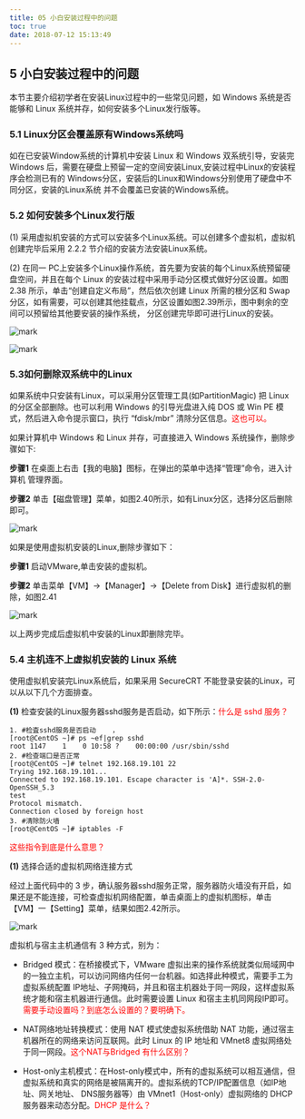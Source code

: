 ```yaml
---
title: 05 小白安装过程中的问题
toc: true
date: 2018-07-12 15:13:49
---
```


## 5 小白安装过程中的问题

本节主要介绍初学者在安装Linux过程中的一些常见问题，如 Windows 系统是否能够和 Linux 系统并存，如何安装多个Linux发行版等。

### 5.1 Linux分区会覆盖原有Windows系统吗

如在已安装Window系统的计算机中安装 Linux 和 Windows 双系统引导，安装完 Windows 后，需要在硬盘上预留一定的空间安装Linux,安装过程中Linux的安装程序会检测已有的 Windows分区，安装后的Linux和Windows分别使用了硬盘中不同分区，安装的Linux系统 并不会覆盖已安装的Windows系统。

### 5.2 如何安装多个Linux发行版

(1) 采用虚拟机安装的方式可以安装多个Linux系统。可以创建多个虚拟机，虚拟机创建完毕后采用 2.2.2 节介绍的安装方法安装Linux系统。

(2) 在同一 PC上安装多个Linux操作系统，首先要为安装的每个Linux系统预留硬盘空间，并且在每个 Linux 的安装过程中采用手动分区模式做好分区设置。如图 2.38 所示，单击“创建自定义布局”，然后依次创建 Linux 所需的根分区和 Swap 分区，如有需要，可以创建其他挂载点，分区设置如图2.39所示，图中剩余的空间可以预留给其他要安装的操作系统， 分区创建完毕即可进行Linux的安装。

![mark](http://images.iterate.site/blog/image/180712/f653LBKfIg.png?imageslim)

![mark](http://images.iterate.site/blog/image/180712/dKDLmj61ha.png?imageslim)

### 5.3如何删除双系统中的Linux

如果系统中只安装有Linux，可以采用分区管理工具(如PartitionMagic) 把 Linux的分区全部删除。也可以利用 Windows 的引导光盘进入纯 DOS 或 Win PE 模式，然后进入命令提示窗口，执行 “fdisk/mbr” 清除分区信息。<span style="color:red;">这也可以。</span>

如果计算机中 Windows 和 Linux 并存，可直接进入 Windows 系统操作，删除步骤如下:

**步骤1** 在桌面上右击【我的电脑】图标，在弹出的菜单中选择“管理”命令，进入计算机 管理界面。

**步骤2** 单击【磁盘管理】菜单，如图2.40所示，如有Linux分区，选择分区后删除即可。

![mark](http://images.iterate.site/blog/image/180712/A7micDHkGa.png?imageslim)

如果是使用虚拟机安装的Linux,删除步骤如下：

**步骤1** 启动VMware,单击安装的虚拟机。

**步骤2** 单击菜单【VM】->【Manager】->【Delete from Disk】进行虚拟机的删除，如图2.41

![mark](http://images.iterate.site/blog/image/180712/aeHdgc0I56.png?imageslim)


以上两步完成后虚拟机中安装的Linux即删除完毕。

### 5.4 主机连不上虚拟机安装的 Linux 系统

使用虚拟机安装完Linux系统后，如果采用 SecureCRT 不能登录安装的Linux，可以从以下几个方面排查。

**(1)** 检查安装的Linux服务器sshd服务是否启动，如下所示：<span style="color:red;">什么是 sshd 服务？</span>

```
1. #检査sshd服务是否启动    ，
[root@CentOS ~]# ps ~ef|grep sshd
root 1147    1    0 10:58 ?    00:00:00 /usr/sbin/sshd
2. #检查端口是否正常
[root@CentOS ~]# telnet 192.168.19.101 22
Trying 192.168.19.101...
Connected to 192.168.19.101. Escape character is 'A]*. SSH-2.0-OpenSSH_5.3
test
Protocol mismatch.
Connection closed by foreign host
3. #清除防火墙
[root@CentOS ~]# iptables -F
```

<span style="color:red;">这些指令到底是什么意思？</span>

**(1)** 选择合适的虚拟机网络连接方式

经过上面代码中的 3 步，确认服务器sshd服务正常，服务器防火墙没有开启，如果还是不能连接，可检查虚拟机网络配置，单击桌面上的虚拟机图标，单击【VM】一【Setting】菜单，结果如图2.42所示。

![mark](http://images.iterate.site/blog/image/180712/EjH3gAFD9l.png?imageslim)


虚拟机与宿主主机通信有 3 种方式，别为：

- Bridged 模式：在桥接模式下，VMware 虚拟出来的操作系统就类似局域网中的一独立主机，可以访问网络内任何一台机器。如选择此种模式，需要手工为虚拟系统配置 IP地址、子网掩码，并且和宿主机器处于同一网段，这样虚拟系统才能和宿主机器进行通信。此时需要设置 Linux 和宿主主机同网段IP即可。<span style="color:red;">需要手动设置吗？到底怎么设置的？要明确下。</span>

- NAT网络地址转换模式：使用 NAT 模式使虚拟系统借助 NAT 功能，通过宿主机器所在的网络来访问互联网。此时 Linux 的 IP 地址和 VMnet8 虚拟网络处于同一网段。<span style="color:red;">这个NAT与Bridged 有什么区别？</span>

- Host-only主机模式：在Host-only模式中，所有的虚拟系统可以相互通信，但虚拟系统和真实的网络是被隔离开的。虚拟系统的TCP/IP配置信息（如IP地址、网关地址、 DNS服务器等）由 VMnet1（Host-only）虚拟网络的 DHCP 服务器来动态分配。<span style="color:red;">DHCP 是什么？</span>

